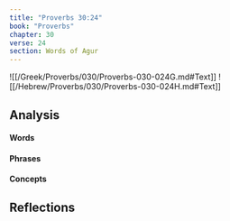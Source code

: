 ```yaml
---
title: "Proverbs 30:24"
book: "Proverbs"
chapter: 30
verse: 24
section: Words of Agur
---
```

![[/Greek/Proverbs/030/Proverbs-030-024G.md#Text]]
![[/Hebrew/Proverbs/030/Proverbs-030-024H.md#Text]]

## Analysis

#### Words

#### Phrases

#### Concepts

## Reflections
